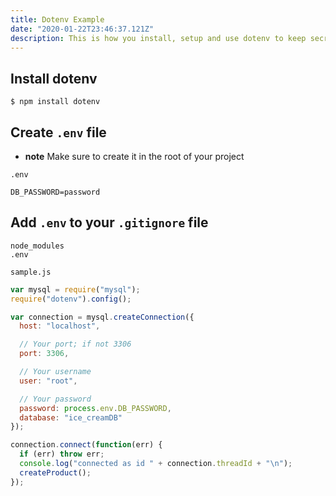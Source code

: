 ```yaml
---
title: Dotenv Example
date: "2020-01-22T23:46:37.121Z"
description: This is how you install, setup and use dotenv to keep secret stuff secret
---
```


## Install dotenv
`$ npm install dotenv`

## Create `.env` file
* **note** Make sure to create it in the root of your project

`.env`

```
DB_PASSWORD=password
```

## Add `.env` to your `.gitignore` file

```
node_modules
.env
```

`sample.js`

```javascript
var mysql = require("mysql");
require("dotenv").config();

var connection = mysql.createConnection({
  host: "localhost",

  // Your port; if not 3306
  port: 3306,

  // Your username
  user: "root",

  // Your password
  password: process.env.DB_PASSWORD,
  database: "ice_creamDB"
});

connection.connect(function(err) {
  if (err) throw err;
  console.log("connected as id " + connection.threadId + "\n");
  createProduct();
});
```

